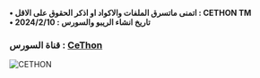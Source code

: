 

**• اتمنى ماتسرق الملفات والاكواد او اذكر الحقوق على الاقل : CETHON TM**  
**• تاريخ انشاء الريبو والسورس : 2024/2/10**  
###     قناة السورس : [CeThon](https://t.me/CeThon) ###




![CETHON](https://telegra.ph/file/b43fddbda0078bd3cfd77.jpg)
